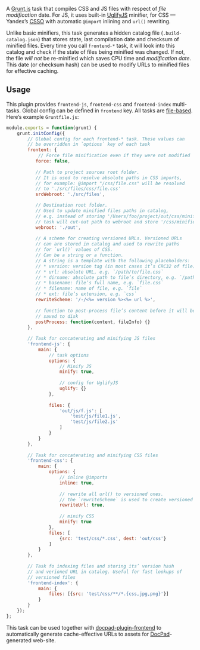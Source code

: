 A [Grunt.js](http://gruntjs.com) task that compiles CSS and JS files with respect of _file modification_ date. For JS, it uses built-in [UglifyJS](https://github.com/mishoo/UglifyJS) minifier, for CSS — Yandex’s [CSSO](https://github.com/css/csso) with automatic `@import` inlining and `url()` rewriting.

Unlike basic minifiers, this task generates a hidden catalog file (`.build-catalog.json`) that stores state, last compilation date and checksum of minified files. Every time you call `frontend-*` task, it will look into this catalog and check if the state of files being minified was changed. If not, the file _will not_ be re-minified which saves CPU time and _modification date_. This date (or checksum hash) can be used to modify URLs to minified files for effective caching.

## Usage ##

This plugin provides `frontend-js`, `frontend-css` and `frontend-index` multi-tasks. Global config can be defined in `frontend` key. All tasks are [file-based](http://gruntjs.com/configuring-tasks#files). Here’s example `Gruntfile.js`:

```js
module.exports = function(grunt) {
    grunt.initConfig({
    	// Global config for each frontend-* task. These values can
    	// be overridden in `options` key of each task
    	frontent: {
    		// Force file minification even if they were not modified
           force: false,
        
           // Path to project sources root folder.
           // It is used to resolve absolute paths in CSS imports,
           // for example: @import "/css/file.css" will be resolved 
           // to './src/files/css/file.css'
           srcWebroot: './src/files',

           // Destination root folder.
           // Used to update minified files paths in catalog,
           // e.g. instead of storing '/Users/foo/project/out/css/minified.css' path, 
           // task will cut-out path to webroot and store '/css/minified.css' instead
           webroot: './out',
           
           // A scheme for creating versioned URLs. Versioned URLs
           // can are stored in catalog and used to rewrite paths 
           // for `url()` values of CSS.
           // Can be a string or a function.
           // A string is a template with the following placeholders:
           // * version: version tag (in most cases it’s CRC32 of file)
           // * url: absolute URL, e.g. `/path/to/file.css`
           // * dirname: absolute path to file’s directory, e.g. `/path/to/`
           // * basename: file’s full name, e.g. `file.css`
           // * filename: name of file, e.g. `file`
           // * ext: file’s extension, e.g. `css`
           rewriteScheme: '/-/<%= version %><%= url %>',
           
           // function to post-process file’s content before it will be
           // saved to disk
           postProcess: function(content, fileInfo) {}
    	},
    	
    	// Task for concatenating and minifying JS files
        'frontend-js': {
            main: {
                // task options
                options: {
                    // Minify JS
                    minify: true,
                    
                    // config for UglifyJS
                    uglify: {}
                },
                
                files: {
					'out/js/f.js': [
						'test/js/file1.js',
						'test/js/file2.js'
					]
				}
            }
        },
        
        // Task for concatenating and minifying CSS files
        'frontend-css': {
        	main: {
	        	options: {
	        		// inline @imports
	        		inline: true,
	        		
	        		// rewrite all url() to versioned ones.
	        		// the `rewriteScheme` is used to create versioned URL
	        		rewriteUrl: true,
	        		
	        		// minify CSS
	        		minify: true
	        	},
	        	files: [
					{src: 'test/css/*.css', dest: 'out/css'}
				]
        	}
        },
        
        // Task fo indexing files and storing its’ version hash
        // and verioned URL in catalog. Useful for fast lookups of 
        // versioned files
        'frontend-index': {
        	main: {
				files: [{src: 'test/css/**/*.{css,jpg,png}'}]
			}
        }
    });
};
```

This task can be used together with [docpad-plugin-frontend](https://github.com/sergeche/docpad-plugin-frontend) to automatically generate cache-effective URLs to assets for [DocPad](https://github.com/bevry/docpad)-generated web-site.
